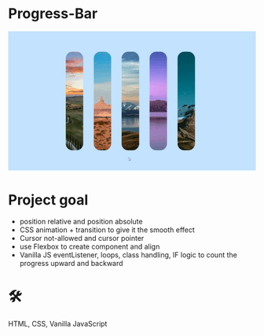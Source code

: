 # Progress-Bar

![Progress-Bar-demo](https://github.com/teotimepacreau/Expanding-Cards-Day1-of-100DaysOfCode/blob/main/Expanding-cards.gif)

# Project goal

- position relative and position absolute
- CSS animation + transition to give it the smooth effect
- Cursor not-allowed and cursor pointer
- use Flexbox to create component and align
- Vanilla JS eventListener, loops, class handling, IF logic to count the progress upward and backward

# 🛠️
HTML, CSS, Vanilla JavaScript
